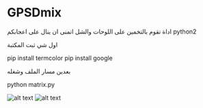# GPSDmix
اداة تقوم بالتخمين على اللوحات والشل اتمنى ان ينال على اعجابكم 
python2 



اول شي ثبت المكتبة

pip install termcolor
pip install google 

بعدين مسار الملف وشغله


python matrix.py

![alt text](http://a.up-00.com/2018/07/153226253141962.png)
![alt text](http://a.up-00.com/2018/07/153226253061561.png)







